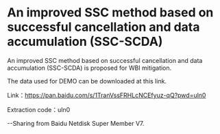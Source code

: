 # An improved SSC method based on successful cancellation and data accumulation (SSC-SCDA)
An improved SSC method based on successful cancellation and data accumulation (SSC-SCDA) is proposed for WBI mitigation.

The data used for DEMO can be downloaded at this link.

Link：https://pan.baidu.com/s/1TranVssFRHLcNCEfyuz-qQ?pwd=uln0 

Extraction code：uln0 

--Sharing from Baidu Netdisk Super Member V7.
